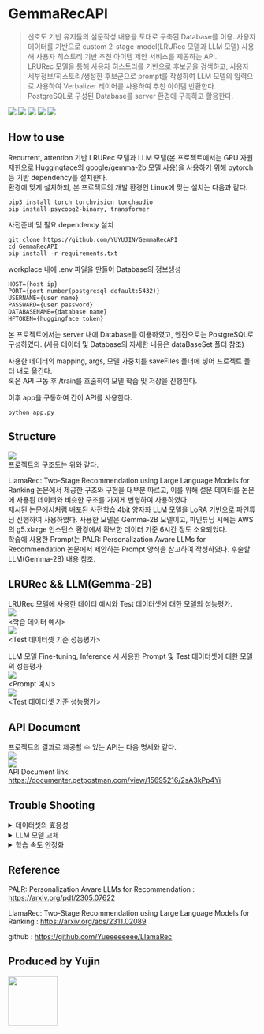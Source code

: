 # GemmaRecAPI
> 선호도 기반 유저들의 설문작성 내용을 토대로 구축된 Database를 이용.
> 사용자 데이터를 기반으로 custom 2-stage-model(LRURec 모델과 LLM 모델) 사용해 사용자 히스토리 기반 추천 아이템 제안 서비스를 제공하는 API.  
> LRURec 모델을 통해 사용자 히스토리를 기반으로 후보군을 검색하고, 사용자 세부정보/히스토리/생성한 후보군으로 prompt를 작성하여 LLM 모델의 입력으로 사용하여 Verbalizer 레이어를 사용하여 추천 아이템 반환한다.  
> PostgreSQL로 구성된 Database를 server 환경에 구축하고 활용한다.  

<img src=https://img.shields.io/badge/python-3.10.0-green></img>
<img src=https://img.shields.io/badge/transformer-4.42.3-yellow></img>
<img src=https://img.shields.io/badge/Flask-3.0.3-blue></img>
<img src=https://img.shields.io/badge/postgreSQL-2.9.9-orange></img>
<img src=https://img.shields.io/badge/pytorch-2.3.1-red></img>  

## How to use
 Recurrent, attention 기반 LRURec 모델과 LLM 모델(본 프로젝트에서는 GPU 자원 제한으로 Huggingface의 google/gemma-2b 모델 사용)을 사용하기 위해 pytorch등 기반 dependency를 설치한다.  
 환경에 맞게 설치하되, 본 프로젝트의 개발 환경인 Linux에 맞는 설치는 다음과 같다.
```
pip3 install torch torchvision torchaudio
pip install psycopg2-binary, transformer
```  
  
 사전준비 및 필요 dependency 설치   
```
git clone https://github.com/YUYUJIN/GemmaRecAPI
cd GemmaRecAPI
pip install -r requirements.txt
```

 workplace 내에 .env 파일을 만들어 Database의 정보생성
```
HOST={host ip}
PORT={port number(postgresql default:5432)}
USERNAME={user name}
PASSWARD={user password}
DATABASENAME={database name}
HFTOKEN={huggingface token}
```
 본 프로젝트에서는 server 내에 Database를 이용하였고, 엔진으로는 PostgreSQL로 구성하였다.
 (사용 데이터 및 Database의 자세한 내용은 dataBaseSet 폴더 참조)

 사용한 데이터의 mapping, args, 모델 가중치를 saveFiles 폴더에 넣어 프로젝트 폴더 내로 옮긴다.  
 혹은 API 구동 후 /train를 호출하여 모델 학습 및 저장을 진행한다.  

 이후 app을 구동하여 간이 API를 사용한다.  
```
python app.py
```
## Structure
<img src=https://github.com/YUYUJIN/GemmaRecAPI/blob/main/pictures/structure.jpg></img>  
프로젝트의 구조도는 위와 같다.  
  
 LlamaRec: Two-Stage Recommendation using Large Language Models for Ranking 논문에서 제공한 구조와 구현을 대부분 따르고, 이를 위해 설문 데이터를 논문에 사용된 데이터와 비슷한 구조를 가지게 변형하여 사용하였다.  
 제시된 논문에서처럼 배포된 사전학습 4bit 양자화 LLM 모델을 LoRA 기반으로 파인튜닝 진행하여 사용하였다. 사용한 모델은 Gemma-2B 모델이고, 파인튜닝 시에는 AWS의 g5.xlarge 인스턴스 환경에서 확보한 데이터 기준 6시간 정도 소요되었다.  
 학습에 사용한 Prompt는 PALR: Personalization Aware LLMs for Recommendation 논문에서 제안하는 Prompt 양식을 참고하여 작성하였다. 후술할 LLM(Gemma-2B) 내용 참조.
 

## LRURec && LLM(Gemma-2B)
LRURec 모델에 사용한 데이터 예시와 Test 데이터셋에 대한 모델의 성능평가.    
<img src=https://github.com/YUYUJIN/GemmaRecAPI/blob/main/pictures/LRUdata.jpg></img>  
<학습 데이터 예시>  
<img src=https://github.com/YUYUJIN/GemmaRecAPI/blob/main/pictures/LRUresult.jpg></img>  
<Test 데이터셋 기준 성능평가>
  
 LLM 모델 Fine-tuning, Inference 시 사용한 Prompt 및 Test 데이터셋에 대한 모델의 성능평가  
<img src=https://github.com/YUYUJIN/GemmaRecAPI/blob/main/pictures/LLMprompt.jpg></img>  
<Prompt 예시>  
<img src=https://github.com/YUYUJIN/GemmaRecAPI/blob/main/pictures/LLMresult.jpg></img>  
<Test 데이터셋 기준 성능평가> 

## API Document
 프로젝트의 결과로 제공할 수 있는 API는 다음 명세와 같다.  
<img src=https://github.com/YUYUJIN/GemmaRecAPI/blob/main/pictures/api1.jpg></img>  
<img src=https://github.com/YUYUJIN/GemmaRecAPI/blob/main/pictures/api2.jpg></img>  
 API Document link: https://documenter.getpostman.com/view/15695216/2sA3kPp4Yi 

## Trouble Shooting
<details>
<summary>데이터셋의 효용성</summary>
 확보한 데이터셋을 논문에 사용한 데이터셋 형태로 변형하여 사용하면 타겟 uid(유저) 당 매칭되는 sid(아이템)의 표본이 적어 누락되거나, 학습이 잘 일어나지 않는 경우가 있다. 자세한 해결방안은 dataBaseSet 내용 참조. 
</details>

<details>
<summary>LLM 모델 교체</summary>
 기반 논문에서 제시한 LLama2-7B 모델에서 Gemma-2B로 교체하여 구성하였다. 가장 큰 이유로는 서버 GPU 환경에 영향이 제일 크다. 4bit 양자화와 LoRA 방식을 사용하여 학습 파라미터를 약 1.8% 수준으로 줄여도 batch size 4 기준으로 제공 서버에서 파인튜닝을 진행하기에 빠듯하였다.  
 모델 교체 시에 LLama2 구현체와 논문의 구현체, Gemma 구현체를 참조하여 모델의 구현체를 생성하였다. transformer 라이브러리에 구현된 Gemma 모델을 기반으로 논문의 구현체의 임베딩 부분을 참조하여 구성하였다. 논문은 LLama2 기반의 모델으로, Gemma 구현체와 cache, embading에 주의를 두고 구현하였다. 
</details>

<details>
<summary>학습 속도 안정화</summary>
 초기 개인 서버 환경(3070Ti)에서 학습 속도가 불안정해지는 상황이 발생하였다. 학습 데이터 로드 시에 메인스레드만을 이용하는 것과 GPU memory의 사용량 문제로 확인하였다. 이에 학습 시 데이터 로드를 메인 스레드가 아닌 코어 4개를 사용하여 학습하도록 구성하고, evaluate 및 특정 iteration마다 속도를 확인하여 cuda 환경의 여유분이 되는 메모리를 확보하기 위해 cache 메모리를 지우도록 콜백함수를 사용하였다.
 서버 환경을 AWS g5.xlarge 인스턴스로 변경한 이후에는 추가적인 작업 없이도 학습속도는 안정화 되었다. 
</details>

## Reference
 PALR: Personalization Aware LLMs for Recommendation : https://arxiv.org/pdf/2305.07622

 LlamaRec: Two-Stage Recommendation using Large Language Models for Ranking : https://arxiv.org/abs/2311.02089

 github : https://github.com/Yueeeeeeee/LlamaRec

## Produced by Yujin
 <img src=https://github.com/YUYUJIN/GemmaRecAPI/blob/main/pictures/logo.png style="width:100px; height:100px;"></img>

